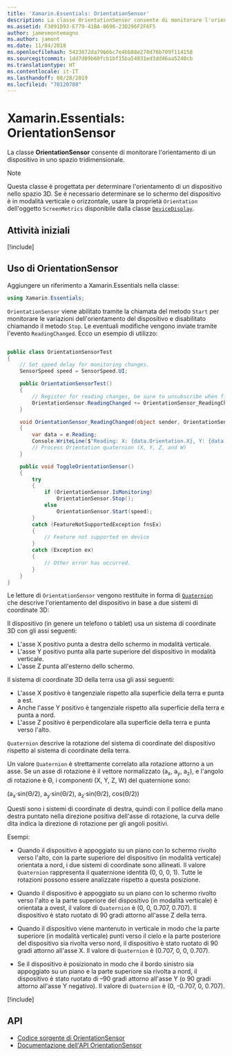 ```yaml
---
title: 'Xamarin.Essentials: OrientationSensor'
description: La classe OrientationSensor consente di monitorare l'orientamento di un dispositivo in uno spazio tridimensionale.
ms.assetid: F3091D93-E779-41BA-8696-23D296F2F6F5
author: jamesmontemagno
ms.author: jamont
ms.date: 11/04/2018
ms.openlocfilehash: 5423872da7966bc7e4bb88e278d76b709f114158
ms.sourcegitcommit: 1dd7d09b60fcb1bf15ba54831ed3dd46aa5240cb
ms.translationtype: HT
ms.contentlocale: it-IT
ms.lasthandoff: 08/28/2019
ms.locfileid: "70120708"
---
```

# <a name="xamarinessentials-orientationsensor"></a>Xamarin.Essentials: OrientationSensor

La classe **OrientationSensor** consente di monitorare l'orientamento di un dispositivo in uno spazio tridimensionale.

> [!NOTE]
> Questa classe è progettata per determinare l'orientamento di un dispositivo nello spazio 3D. Se è necessario determinare se lo schermo del dispositivo è in modalità verticale o orizzontale, usare la proprietà `Orientation` dell'oggetto `ScreenMetrics` disponibile dalla classe [`DeviceDisplay`](device-display.md).

## <a name="get-started"></a>Attività iniziali

[!include[](~/essentials/includes/get-started.md)]

## <a name="using-orientationsensor"></a>Uso di OrientationSensor

Aggiungere un riferimento a Xamarin.Essentials nella classe:

```csharp
using Xamarin.Essentials;
```

`OrientationSensor` viene abilitato tramite la chiamata del metodo `Start` per monitorare le variazioni dell'orientamento del dispositivo e disabilitato chiamando il metodo `Stop`. Le eventuali modifiche vengono inviate tramite l'evento `ReadingChanged`. Ecco un esempio di utilizzo:

```csharp

public class OrientationSensorTest
{
    // Set speed delay for monitoring changes.
    SensorSpeed speed = SensorSpeed.UI;

    public OrientationSensorTest()
    {
        // Register for reading changes, be sure to unsubscribe when finished
        OrientationSensor.ReadingChanged += OrientationSensor_ReadingChanged;
    }

    void OrientationSensor_ReadingChanged(object sender, OrientationSensorChangedEventArgs e)
    {
        var data = e.Reading;
        Console.WriteLine($"Reading: X: {data.Orientation.X}, Y: {data.Orientation.Y}, Z: {data.Orientation.Z}, W: {data.Orientation.W}");
        // Process Orientation quaternion (X, Y, Z, and W)
    }

    public void ToggleOrientationSensor()
    {
        try
        {
            if (OrientationSensor.IsMonitoring)
                OrientationSensor.Stop();
            else
                OrientationSensor.Start(speed);
        }
        catch (FeatureNotSupportedException fnsEx)
        {
            // Feature not supported on device
        }
        catch (Exception ex)
        {
            // Other error has occurred.
        }
    }
}
```

Le letture di `OrientationSensor` vengono restituite in forma di [`Quaternion`](xref:System.Numerics.Quaternion) che descrive l'orientamento del dispositivo in base a due sistemi di coordinate 3D:

Il dispositivo (in genere un telefono o tablet) usa un sistema di coordinate 3D con gli assi seguenti:

- L'asse X positivo punta a destra dello schermo in modalità verticale.
- L'asse Y positivo punta alla parte superiore del dispositivo in modalità verticale.
- L'asse Z punta all'esterno dello schermo.

Il sistema di coordinate 3D della terra usa gli assi seguenti:

- L'asse X positivo è tangenziale rispetto alla superficie della terra e punta a est.
- Anche l'asse Y positivo è tangenziale rispetto alla superficie della terra e punta a nord.
- L'asse Z positivo è perpendicolare alla superficie della terra e punta verso l'alto.

`Quaternion` descrive la rotazione del sistema di coordinate del dispositivo rispetto al sistema di coordinate della terra.

Un valore `Quaternion` è strettamente correlato alla rotazione attorno a un asse. Se un asse di rotazione è il vettore normalizzato (a<sub>x</sub>, a<sub>y</sub>, a<sub>z</sub>), e l'angolo di rotazione è Θ, i componenti (X, Y, Z, W) del quaternione sono:

(a<sub>x</sub>·sin(Θ/2), a<sub>y</sub>·sin(Θ/2), a<sub>z</sub>·sin(Θ/2), cos(Θ/2))

Questi sono i sistemi di coordinate di destra, quindi con il pollice della mano destra puntato nella direzione positiva dell'asse di rotazione, la curva delle dita indica la direzione di rotazione per gli angoli positivi.

Esempi:

- Quando il dispositivo è appoggiato su un piano con lo schermo rivolto verso l'alto, con la parte superiore del dispositivo (in modalità verticale) orientata a nord, i due sistemi di coordinate sono allineati. Il valore `Quaternion` rappresenta il quaternione identità (0, 0, 0, 1). Tutte le rotazioni possono essere analizzate rispetto a questa posizione.

- Quando il dispositivo è appoggiato su un piano con lo schermo rivolto verso l'alto e la parte superiore del dispositivo (in modalità verticale) è orientata a ovest, il valore di `Quaternion` è (0, 0, 0.707, 0.707). Il dispositivo è stato ruotato di 90 gradi attorno all'asse Z della terra.

- Quando il dispositivo viene mantenuto in verticale in modo che la parte superiore (in modalità verticale) punti verso il cielo e la parte posteriore del dispositivo sia rivolta verso nord, il dispositivo è stato ruotato di 90 gradi attorno all'asse X. Il valore di `Quaternion` è (0.707, 0, 0, 0.707).

- Se il dispositivo è posizionato in modo che il bordo sinistro sia appoggiato su un piano e la parte superiore sia rivolta a nord, il dispositivo è stato ruotato di &ndash;90 gradi attorno all'asse Y (o 90 gradi attorno all'asse Y negativo). Il valore di `Quaternion` è (0, -0.707, 0, 0.707).

[!include[](~/essentials/includes/sensor-speed.md)]

## <a name="api"></a>API

- [Codice sorgente di OrientationSensor](https://github.com/xamarin/Essentials/tree/master/Xamarin.Essentials/OrientationSensor)
- [Documentazione dell'API OrientationSensor](xref:Xamarin.Essentials.OrientationSensor)
